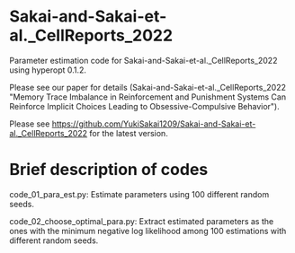 # Sakai-and-Sakai-et-al._CellReports_2022

Parameter estimation code for Sakai-and-Sakai-et-al._CellReports_2022 using hyperopt 0.1.2.

Please see our paper for details (Sakai-and-Sakai-et-al._CellReports_2022 "Memory Trace Imbalance in Reinforcement and Punishment Systems Can Reinforce Implicit Choices Leading to Obsessive-Compulsive Behavior").

Please see https://github.com/YukiSakai1209/Sakai-and-Sakai-et-al._CellReports_2022 for the latest version.

# Brief description of codes
code_01_para_est.py: Estimate parameters using 100 different random seeds.

code_02_choose_optimal_para.py: Extract estimated parameters as the ones with the minimum negative log likelihood among 100 estimations with different random seeds.

